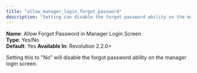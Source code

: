 ```yaml
---
title: "allow_manager_login_forgot_password"
description: "Setting can disable the forgot password ability on the manager login screen"
---
```


**Name**: Allow Forgot Password in Manager Login Screen  
**Type**: Yes/No  
**Default**: Yes 
**Available In**: Revolution 2.2.0+ 

Setting this to "No" will disable the forgot password ability on the manager login screen.